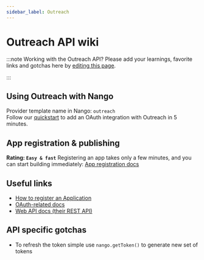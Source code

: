 ```yaml
---
sidebar_label: Outreach
---
```


# Outreach API wiki

:::note Working with the Outreach API?
Please add your learnings, favorite links and gotchas here by [editing this page](https://github.com/nangohq/nango/tree/master/docs/docs/providers/outreach.md).

:::

## Using Outreach with Nango

Provider template name in Nango: `outreach`  
Follow our [quickstart](../quickstart.md) to add an OAuth integration with Outreach in 5 minutes.

## App registration & publishing

**Rating: `Easy & fast`**
Registering an app takes only a few minutes, and you can start building immediately: [App registration docs](https://www.outreach.io/request-demo)


## Useful links

- [How to register an Application](https://www.outreach.io/request-demo)
- [OAuth-related docs](https://api.outreach.io/api/v2/docs#authentication)
- [Web API docs (their REST API)](https://api.outreach.io/api/v2/docs#making-requests)

## API specific gotchas

- To refresh the token simple use `nango.getToken()` to generate new set of tokens
